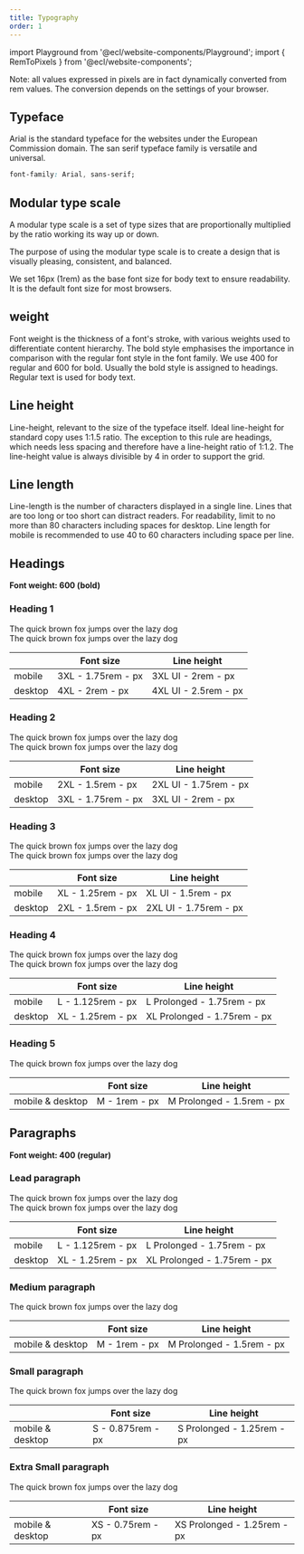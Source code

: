 ```yaml
---
title: Typography
order: 1
---
```


import Playground from '@ecl/website-components/Playground';
import { RemToPixels } from '@ecl/website-components';

Note: all values expressed in pixels are in fact dynamically converted from rem values. The conversion depends on the settings of your browser.

## Typeface

Arial is the standard typeface for the websites under the European Commission domain. The san serif typeface family is versatile and universal.

```css
font-family: Arial, sans-serif;
```

## Modular type scale

A modular type scale is a set of type sizes that are proportionally multiplied by the ratio working its way up or down.

The purpose of using the modular type scale is to create a design that is visually pleasing, consistent, and balanced.

We set 16px (1rem) as the base font size for body text to ensure readability. It is the default font size for most browsers.

## weight

Font weight is the thickness of a font's stroke, with various weights used to differentiate content hierarchy. The bold style emphasises the importance in comparison with the regular font style in the font family. We use 400 for regular and 600 for bold. Usually the bold style is assigned to headings. Regular text is used for body text.

## Line height

Line-height, relevant to the size of the typeface itself. Ideal line-height for standard copy uses 1:1.5 ratio. The exception to this rule are headings, which needs less spacing and therefore have a line-height ratio of 1:1.2. The line-height value is always divisible by 4 in order to support the grid.

## Line length

Line-length is the number of characters displayed in a single line. Lines that are too long or too short can distract readers. For readability, limit to no more than 80 characters including spaces for desktop. Line length for mobile is recommended to use 40 to 60 characters including space per line.

## Headings

**Font weight: 600 (bold)**

### Heading 1

<Playground hideCode>
  <div className="ecl-u-ph-m ecl-u-pv-xl">
    <div className="ecl-u-type-3xl ecl-u-type-bold">
      The quick brown fox jumps over the lazy dog
    </div>
    <div className="ecl-u-type-4xl ecl-u-type-bold ecl-u-mt-m">
      The quick brown fox jumps over the lazy dog
    </div>
  </div>
</Playground>

|         | Font size                                    | Line height                                   |
| ------- | -------------------------------------------- | --------------------------------------------- |
| mobile  | 3XL - 1.75rem - <RemToPixels rem="1.75" />px | 3XL UI - 2rem - <RemToPixels rem="2" />px     |
| desktop | 4XL - 2rem - <RemToPixels rem="2" />px       | 4XL UI - 2.5rem - <RemToPixels rem="2.5" />px |

### Heading 2

<Playground hideCode>
  <div className="ecl-u-ph-m ecl-u-pv-xl">
    <div className="ecl-u-type-2xl ecl-u-type-bold">
      The quick brown fox jumps over the lazy dog
    </div>
    <div className="ecl-u-type-3xl ecl-u-type-bold ecl-u-mt-m">
      The quick brown fox jumps over the lazy dog
    </div>
  </div>
</Playground>

|         | Font size                                    | Line height                                     |
| ------- | -------------------------------------------- | ----------------------------------------------- |
| mobile  | 2XL - 1.5rem - <RemToPixels rem="1.5" />px   | 2XL UI - 1.75rem - <RemToPixels rem="1.75" />px |
| desktop | 3XL - 1.75rem - <RemToPixels rem="1.75" />px | 3XL UI - 2rem - <RemToPixels rem="2" />px       |

### Heading 3

<Playground hideCode>
  <div className="ecl-u-ph-m ecl-u-pv-xl">
    <div className="ecl-u-type-xl ecl-u-type-bold">
      The quick brown fox jumps over the lazy dog
    </div>
    <div className="ecl-u-type-2xl ecl-u-type-bold ecl-u-mt-m">
      The quick brown fox jumps over the lazy dog
    </div>
  </div>
</Playground>

|         | Font size                                   | Line height                                     |
| ------- | ------------------------------------------- | ----------------------------------------------- |
| mobile  | XL - 1.25rem - <RemToPixels rem="1.25" />px | XL UI - 1.5rem - <RemToPixels rem="1.5" />px    |
| desktop | 2XL - 1.5rem - <RemToPixels rem="1.5" />px  | 2XL UI - 1.75rem - <RemToPixels rem="1.75" />px |

### Heading 4

<Playground hideCode>
  <div className="ecl-u-ph-m ecl-u-pv-xl">
    <div className="ecl-u-type-prolonged-l ecl-u-type-bold">
      The quick brown fox jumps over the lazy dog
    </div>
    <div className="ecl-u-type-prolonged-xl ecl-u-type-bold ecl-u-mt-m">
      The quick brown fox jumps over the lazy dog
    </div>
  </div>
</Playground>

|         | Font size                                    | Line height                                           |
| ------- | -------------------------------------------- | ----------------------------------------------------- |
| mobile  | L - 1.125rem - <RemToPixels rem="1.125" />px | L Prolonged - 1.75rem - <RemToPixels rem="1.75" />px  |
| desktop | XL - 1.25rem - <RemToPixels rem="1.25" />px  | XL Prolonged - 1.75rem - <RemToPixels rem="1.75" />px |

### Heading 5

<Playground hideCode>
  <div className="ecl-u-ph-m ecl-u-pv-xl">
    <div className="ecl-u-type-prolonged-m ecl-u-type-bold">
      The quick brown fox jumps over the lazy dog
    </div>
  </div>
</Playground>

|                  | Font size                            | Line height                                        |
| ---------------- | ------------------------------------ | -------------------------------------------------- |
| mobile & desktop | M - 1rem - <RemToPixels rem="1" />px | M Prolonged - 1.5rem - <RemToPixels rem="1.5" />px |

## Paragraphs

**Font weight: 400 (regular)**

### Lead paragraph

<Playground hideCode>
  <div className="ecl-u-ph-m ecl-u-pv-xl">
    <div className="ecl-u-type-prolonged-l">
      The quick brown fox jumps over the lazy dog
    </div>
    <div className="ecl-u-type-prolonged-xl">
      The quick brown fox jumps over the lazy dog
    </div>
  </div>
</Playground>

|         | Font size                                    | Line height                                           |
| ------- | -------------------------------------------- | ----------------------------------------------------- |
| mobile  | L - 1.125rem - <RemToPixels rem="1.125" />px | L Prolonged - 1.75rem - <RemToPixels rem="1.75" />px  |
| desktop | XL - 1.25rem - <RemToPixels rem="1.25" />px  | XL Prolonged - 1.75rem - <RemToPixels rem="1.75" />px |

### Medium paragraph

<Playground hideCode>
  <div className="ecl-u-ph-m ecl-u-pv-xl">
    <div className="ecl-u-type-prolonged-m">
      The quick brown fox jumps over the lazy dog
    </div>
  </div>
</Playground>

|                  | Font size                            | Line height                                        |
| ---------------- | ------------------------------------ | -------------------------------------------------- |
| mobile & desktop | M - 1rem - <RemToPixels rem="1" />px | M Prolonged - 1.5rem - <RemToPixels rem="1.5" />px |

### Small paragraph

<Playground hideCode>
  <div className="ecl-u-ph-m ecl-u-pv-xl">
    <div className="ecl-u-type-prolonged-s">
      The quick brown fox jumps over the lazy dog
    </div>
  </div>
</Playground>

|                  | Font size                                    | Line height                                          |
| ---------------- | -------------------------------------------- | ---------------------------------------------------- |
| mobile & desktop | S - 0.875rem - <RemToPixels rem="0.875" />px | S Prolonged - 1.25rem - <RemToPixels rem="1.25" />px |

### Extra Small paragraph

<Playground hideCode>
  <div className="ecl-u-ph-m ecl-u-pv-xl">
    <div className="ecl-u-type-prolonged-xs">
      The quick brown fox jumps over the lazy dog
    </div>
  </div>
</Playground>

|                  | Font size                                   | Line height                                           |
| ---------------- | ------------------------------------------- | ----------------------------------------------------- |
| mobile & desktop | XS - 0.75rem - <RemToPixels rem="0.75" />px | XS Prolonged - 1.25rem - <RemToPixels rem="1.25" />px |
